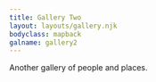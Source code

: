 ```yaml
---
title: Gallery Two
layout: layouts/gallery.njk
bodyclass: mapback
galname: gallery2
---
```


Another gallery of people and places.
